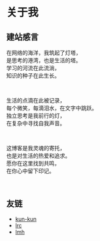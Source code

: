# 关于我


## 建站感言

在网络的海洋，我筑起了灯塔，<br/>是思考的港湾，也是生活的塔。<br/>
学习的河流在此流淌，<br/>
知识的种子在此生长。<br/>

<br/>

生活的点滴在此被记录，<br/>
每个微笑，每滴泪水，在文字中跳跃。<br/>
独立思考是我前行的灯，<br/>
在复杂中寻找自我声音。<br/>

<br/>

这博客是我灵魂的寄托，<br/>
也是对生活的热爱和追求。<br/>
愿你在这里找到共鸣，<br/>
在你心中留下印记。

<br/>

## 友链

- [kun-kun](https://hexo.cliao.site/)
- [lrc](https://madfrey.top)
- [lmh](https://hardews.cn/)

